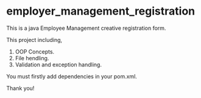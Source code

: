 # employer_management_registration


This is a java Employee Management creative registration form.

This project including,

 1. OOP Concepts.
 2. File hendling.
 3. Validation and exception handling.
 
 You must firstly add dependencies in your pom.xml.

Thank you!
